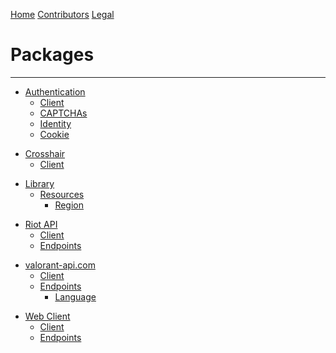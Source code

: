 [Home](./index.md)
[Contributors](./contributors.md)
[Legal](./legal.md)

# Packages

---

<!-- auth -->

-   [Authentication](./packages/auth/intro.md)
    -   [Client](./packages/auth/client.md)
    -   [CAPTCHAs](./packages/auth/token/captcha.md)
    -   [Identity](./packages/auth/token/identity.md)
    -   [Cookie](./packages/auth/token/cookie.md)

<!-- crosshair -->

-   [Crosshair](./packages/crosshair/intro.md)
    -   [Client](./packages/crosshair/client.md)

<!-- lib -->

-   [Library](./packages/lib/intro.md)
    -   [Resources](./packages/lib/resource.md)
        -   [Region](./packages/lib/region.md)

<!-- riot-api -->

-   [Riot API](./packages/riot-api/intro.md)
    -   [Client](./packages/riot-api/client.md)
    -   [Endpoints](./packages/riot-api/api.md)

<!-- valorant-api.com -->

-   [valorant-api.com](./packages/valorant-api.com/intro.md)
    -   [Client](./packages/valorant-api.com/client.md)
    -   [Endpoints](./packages/valorant-api.com/api.md)
        -   [Language](./packages/valorant-api.com/language.md)

<!-- web-client -->

-   [Web Client](./packages/web-client/intro.md)
    -   [Client](./packages/web-client/client.md)
    -   [Endpoints](./packages/web-client/api.md)
